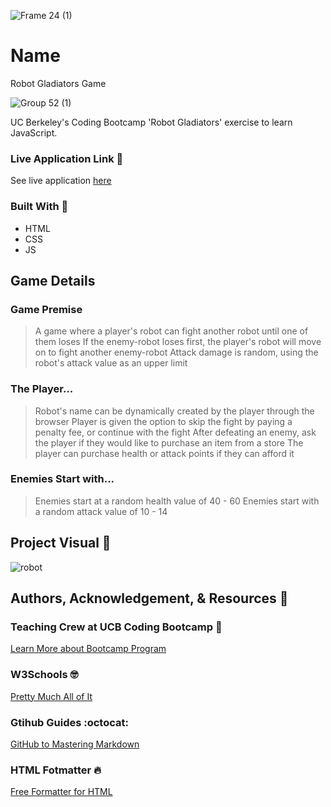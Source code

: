 ![Frame 24 (1)](https://user-images.githubusercontent.com/77648727/109897609-d4d23400-7c47-11eb-9e4e-e45ddbc1a1ba.png)

# Name

Robot Gladiators Game     

![Group 52 (1)](https://user-images.githubusercontent.com/77648727/109910295-a1e66b00-7c5c-11eb-8054-d71db1c492d2.png)

UC Berkeley's Coding Bootcamp 'Robot Gladiators' exercise to learn JavaScript.

### Live Application Link :eyes:
See live application [here](https://sarahdurks.github.io/robot-gladiator/) 

### Built With :toolbox: 
- HTML
- CSS
- JS

## Game Details


### Game Premise
> A game where a player's robot can fight another robot until one of them loses
> If the enemy-robot loses first, the player's robot will move on to fight another enemy-robot
> Attack damage is random, using the robot's attack value as an upper limit 

### The Player...

> Robot's name can be dynamically created by the player through the browser
> Player is given the option to skip the fight by paying a penalty fee, or continue with the fight
> After defeating an enemy, ask the player if they would like to purchase an item from a store
> The player can purchase health or attack points if they can afford it

### Enemies Start with...
> Enemies start at a random health value of 40 - 60
> Enemies start with a random attack value of 10 - 14

## Project Visual :metal:

![robot](https://user-images.githubusercontent.com/77648727/107864343-1bcec580-6e10-11eb-91fe-26c56e9a56dd.png)


## Authors, Acknowledgement, & Resources :handshake:
### Teaching Crew at UCB Coding Bootcamp :tada:
[Learn More about Bootcamp Program](https://bootcamp.berkeley.edu/coding/) 

### W3Schools :nerd_face:
[Pretty Much All of It](https://www.w3schools.com)

### Gtihub Guides :octocat:
[GitHub to Mastering Markdown](https://guides.github.com/features/mastering-markdown/)

### HTML Fotmatter :fire:
[Free Formatter for HTML](https://www.freeformatter.com/)

